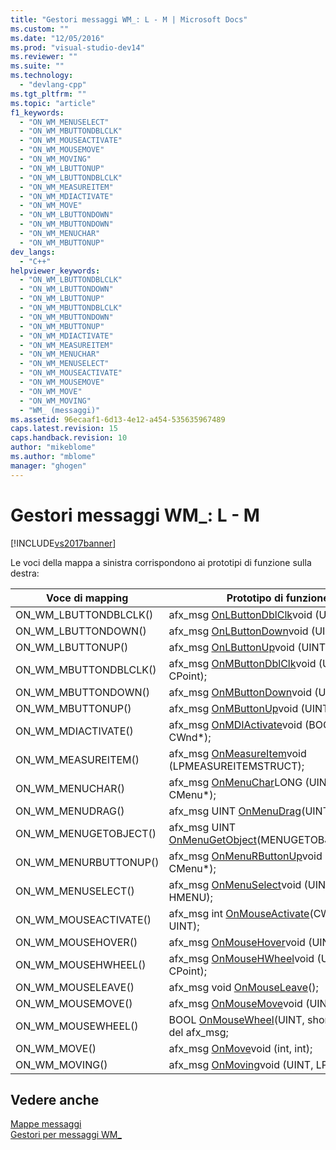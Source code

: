 ```yaml
---
title: "Gestori messaggi WM_: L - M | Microsoft Docs"
ms.custom: ""
ms.date: "12/05/2016"
ms.prod: "visual-studio-dev14"
ms.reviewer: ""
ms.suite: ""
ms.technology: 
  - "devlang-cpp"
ms.tgt_pltfrm: ""
ms.topic: "article"
f1_keywords: 
  - "ON_WM_MENUSELECT"
  - "ON_WM_MBUTTONDBLCLK"
  - "ON_WM_MOUSEACTIVATE"
  - "ON_WM_MOUSEMOVE"
  - "ON_WM_MOVING"
  - "ON_WM_LBUTTONUP"
  - "ON_WM_LBUTTONDBLCLK"
  - "ON_WM_MEASUREITEM"
  - "ON_WM_MDIACTIVATE"
  - "ON_WM_MOVE"
  - "ON_WM_LBUTTONDOWN"
  - "ON_WM_MBUTTONDOWN"
  - "ON_WM_MENUCHAR"
  - "ON_WM_MBUTTONUP"
dev_langs: 
  - "C++"
helpviewer_keywords: 
  - "ON_WM_LBUTTONDBLCLK"
  - "ON_WM_LBUTTONDOWN"
  - "ON_WM_LBUTTONUP"
  - "ON_WM_MBUTTONDBLCLK"
  - "ON_WM_MBUTTONDOWN"
  - "ON_WM_MBUTTONUP"
  - "ON_WM_MDIACTIVATE"
  - "ON_WM_MEASUREITEM"
  - "ON_WM_MENUCHAR"
  - "ON_WM_MENUSELECT"
  - "ON_WM_MOUSEACTIVATE"
  - "ON_WM_MOUSEMOVE"
  - "ON_WM_MOVE"
  - "ON_WM_MOVING"
  - "WM_ (messaggi)"
ms.assetid: 96ecaaf1-6d13-4e12-a454-535635967489
caps.latest.revision: 15
caps.handback.revision: 10
author: "mikeblome"
ms.author: "mblome"
manager: "ghogen"
---
```

# Gestori messaggi WM_: L - M
[!INCLUDE[vs2017banner](../../assembler/inline/includes/vs2017banner.md)]

Le voci della mappa a sinistra corrispondono ai prototipi di funzione sulla destra:  
  
|Voce di mapping|Prototipo di funzione|  
|---------------------|---------------------------|  
|ON\_WM\_LBUTTONDBLCLK\(\)|afx\_msg [OnLButtonDblClk](../Topic/CWnd::OnLButtonDblClk.md)void \(UINT, CPoint\);|  
|ON\_WM\_LBUTTONDOWN\(\)|afx\_msg [OnLButtonDown](../Topic/CWnd::OnLButtonDown.md)void \(UINT, CPoint\);|  
|ON\_WM\_LBUTTONUP\(\)|afx\_msg [OnLButtonUp](../Topic/CWnd::OnLButtonUp.md)void \(UINT, CPoint\);|  
|ON\_WM\_MBUTTONDBLCLK\(\)|afx\_msg [OnMButtonDblClk](../Topic/CWnd::OnMButtonDblClk.md)void \(UINT, CPoint\);|  
|ON\_WM\_MBUTTONDOWN\(\)|afx\_msg [OnMButtonDown](../Topic/CWnd::OnMButtonDown.md)void \(UINT, CPoint\);|  
|ON\_WM\_MBUTTONUP\(\)|afx\_msg [OnMButtonUp](../Topic/CWnd::OnMButtonUp.md)void \(UINT, CPoint\);|  
|ON\_WM\_MDIACTIVATE\(\)|afx\_msg [OnMDIActivate](../Topic/CWnd::OnMDIActivate.md)void \(BOOL, CWnd\*, CWnd\*\);|  
|ON\_WM\_MEASUREITEM\(\)|afx\_msg [OnMeasureItem](../Topic/CWnd::OnMeasureItem.md)void \(LPMEASUREITEMSTRUCT\);|  
|ON\_WM\_MENUCHAR\(\)|afx\_msg [OnMenuChar](../Topic/CWnd::OnMenuChar.md)LONG \(UINT, UINT, CMenu\*\);|  
|ON\_WM\_MENUDRAG\(\)|afx\_msg UINT [OnMenuDrag](../Topic/CWnd::OnMenuDrag.md)\(UINT, CMenu\*\);|  
|ON\_WM\_MENUGETOBJECT\(\)|afx\_msg UINT [OnMenuGetObject](../Topic/CWnd::OnMenuGetObject.md)\(MENUGETOBJECTINFO\*\);|  
|ON\_WM\_MENURBUTTONUP\(\)|afx\_msg [OnMenuRButtonUp](../Topic/CWnd::OnMenuRButtonUp.md)void \(UINT, CMenu\*\);|  
|ON\_WM\_MENUSELECT\(\)|afx\_msg [OnMenuSelect](../Topic/CWnd::OnMenuSelect.md)void \(UINT, UINT, HMENU\);|  
|ON\_WM\_MOUSEACTIVATE\(\)|afx\_msg int [OnMouseActivate](../Topic/CWnd::OnMouseActivate.md)\(CWnd\*, UINT, UINT\);|  
|ON\_WM\_MOUSEHOVER\(\)|afx\_msg [OnMouseHover](../Topic/CWnd::OnMouseHover.md)void \(UINT, CPoint\);|  
|ON\_WM\_MOUSEHWHEEL\(\)|afx\_msg [OnMouseHWheel](../Topic/CWnd::OnMouseHWheel.md)void \(UINT, short, CPoint\);|  
|ON\_WM\_MOUSELEAVE\(\)|afx\_msg void [OnMouseLeave](../Topic/CWnd::OnMouseLeave.md)\(\);|  
|ON\_WM\_MOUSEMOVE\(\)|afx\_msg [OnMouseMove](../Topic/CWnd::OnMouseMove.md)void \(UINT, CPoint\);|  
|ON\_WM\_MOUSEWHEEL\(\)|BOOL [OnMouseWheel](../Topic/CWnd::OnMouseWheel.md)\(UINT, short, CPoint\) del afx\_msg;|  
|ON\_WM\_MOVE\(\)|afx\_msg [OnMove](../Topic/CWnd::OnMove.md)void \(int, int\);|  
|ON\_WM\_MOVING\(\)|afx\_msg [OnMoving](../Topic/CWnd::OnMoving.md)void \(UINT, LPRECT\);|  
  
## Vedere anche  
 [Mappe messaggi](../../mfc/reference/message-maps-mfc.md)   
 [Gestori per messaggi WM\_](../../mfc/reference/handlers-for-wm-messages.md)